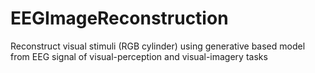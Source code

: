 # EEGImageReconstruction
Reconstruct visual stimuli (RGB cylinder) using generative based model from EEG signal of visual-perception and visual-imagery tasks
